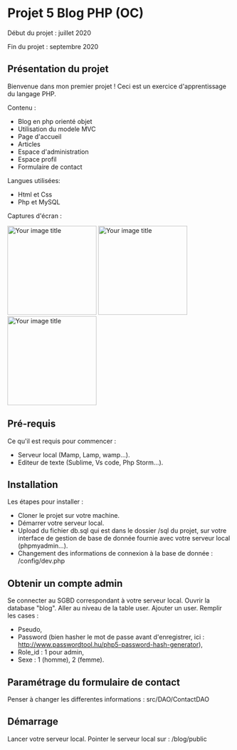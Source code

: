 # Projet 5 Blog PHP (OC)

Début du projet : juillet 2020

Fin du projet : septembre 2020

## Présentation du projet

Bienvenue dans mon premier projet !
Ceci est un exercice d'apprentissage du langage PHP.

Contenu :
- Blog en php orienté objet
- Utilisation du modele MVC
- Page d'accueil
- Articles
- Espace d'administration
- Espace profil
- Formulaire de contact

Langues utilisées:
- Html et Css
- Php et MySQL

Captures d'écran :

<img src="https://github.com/lallieau/blog/blob/master/public/img/capture_home.png" alt="Your image title" width="200"/> <img src="https://github.com/lallieau/blog/blob/master/public/img/capture_articles.png" alt="Your image title" width="200"/> <img src="https://github.com/lallieau/blog/blob/master/public/img/capture_profil.png" alt="Your image title" width="200"/>

## Pré-requis
Ce qu'il est requis pour commencer :
- Serveur local (Mamp, Lamp, wamp...).
- Editeur de texte (Sublime, Vs code, Php Storm...).

## Installation
Les étapes pour installer :
- Cloner le projet sur votre machine.
- Démarrer votre serveur local.
- Upload du fichier db.sql qui est dans le dossier /sql du projet, sur votre interface de gestion de base de donnée fournie avec votre serveur local (phpmyadmin...).
- Changement des informations de connexion à la base de donnée : /config/dev.php

## Obtenir un compte admin
Se connecter au SGBD correspondant à votre serveur local.
Ouvrir la database "blog".
Aller au niveau de la table user.
Ajouter un user.
Remplir les cases :
- Pseudo,
- Password (bien hasher le mot de passe avant d'enregistrer, ici : http://www.passwordtool.hu/php5-password-hash-generator),
- Role_id : 1 pour admin,
- Sexe : 1 (homme), 2 (femme).

## Paramétrage du formulaire de contact
Penser à changer les differentes informations : src/DAO/ContactDAO

## Démarrage
Lancer votre serveur local.
Pointer le serveur local sur : /blog/public

